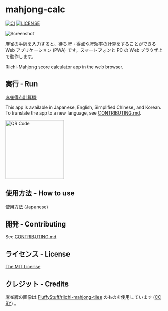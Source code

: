# mahjong-calc

[![CI](https://github.com/livewing/mahjong-calc/workflows/CI/badge.svg)](https://github.com/livewing/mahjong-calc/actions?query=workflow%3ACI)
[![LICENSE](https://img.shields.io/github/license/livewing/mahjong-calc)](./LICENSE)

![Screenshot](https://user-images.githubusercontent.com/7447366/167593547-c88f910a-65f5-48ec-853b-668efe03c900.png)

麻雀の手牌を入力すると、待ち牌・得点や牌効率の計算をすることができる Web アプリケーション (PWA) です。スマートフォンと PC の Web ブラウザ上で動作します。

Riichi-Mahjong score calculator app in the web browser.

## 実行 - Run

[麻雀得点計算機](https://mahjong-calc.livewing.net/)

This app is available in Japanese, English, Simplified Chinese, and Korean. To translate the app to a new language, see [CONTRIBUTING.md](./CONTRIBUTING.md).

<img src="https://user-images.githubusercontent.com/7447366/107044000-11f10500-6807-11eb-99c9-198b481f0f3e.png" width="185" alt="QR Code" />

## 使用方法 - How to use

[使用方法](./doc/how-to-use.md) (Japanese)

## 開発 - Contributing

See [CONTRIBUTING.md](./CONTRIBUTING.md).

## ライセンス - License

[The MIT License](./LICENSE)

## クレジット - Credits

麻雀牌の画像は [FluffyStuff/riichi-mahjong-tiles](https://github.com/FluffyStuff/riichi-mahjong-tiles) のものを使用しています ([CC BY](https://github.com/FluffyStuff/riichi-mahjong-tiles/blob/master/LICENSE.md)) 。
